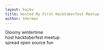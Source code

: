 ```yaml
---
layout: haiku
title: Hosted My First Hacktoberfest Meetup
author: Sherman
---
```



Gloomy wintertime <br>
host hacktoberfest meetup <br>
spread open source fun <br>